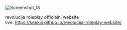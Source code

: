 ![Screenshot_18](https://github.com/Seekiii/revolucija-roleplay-website/assets/64194468/c6e1f22d-cf3f-4c7e-bc0d-249750b623de)

revolucija roleplay officialni website<br>
live: https://seekiii.github.io/revolucija-roleplay-website/
